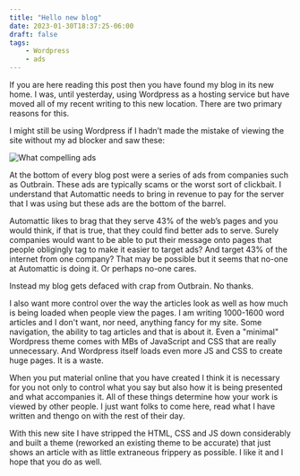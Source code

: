 ```yaml
---
title: "Hello new blog"
date: 2023-01-30T18:37:25-06:00
draft: false
tags:
    - Wordpress
    - ads
---
```


If you are here reading this post then you have found my blog in its new home. I was, until yesterday, using Wordpress as a hosting service but have moved all of my recent writing to this new location. There are two primary reasons for this. 

I might still be using Wordpress if I hadn’t made the mistake of viewing the site without my ad blocker and saw these:

![What compelling ads](/images/ads.jpeg)

At the bottom of every blog post were a series of ads from companies such as Outbrain. These ads are typically scams or the worst sort of clickbait. I understand that Automattic needs to bring in revenue to pay for the server that I was using but these ads are the bottom of the barrel.

Automattic likes to brag that they serve 43% of the web’s pages and you would think, if that is true, that they could find better ads to serve. Surely companies would want to be able to put their message onto pages that people obligingly tag to make it easier to target ads? And target 43% of the internet from one company? That may be possible but it seems that no-one at Automattic is doing it. Or perhaps no-one cares.

Instead my blog gets defaced with crap from Outbrain. No thanks.

I also want more control over the way the articles look as well as how much is being loaded when people view the pages. I am writing 1000-1600 word articles and I don't want, nor need, anything fancy for my site. Some navigation, the ability to tag articles and that is about it.  Even a "minimal" Wordpress theme comes with MBs of JavaScript and CSS that are really unnecessary. And Wordpress itself loads even more JS and CSS to create huge pages. It is a waste.

When you put material online that you have created I think it is necessary for you not only to control what you say but also how it is being presented and what accompanies it. All of these things determine how your work is viewed by other people. I just want folks to come here, read what I have written and thengo on with the rest of their day. 

With this new site I have stripped the HTML, CSS and JS down considerably and built a theme (reworked an existing theme to be accurate) that just shows an article with as little extraneous frippery as possible. I like it and I hope that you do as well. 

